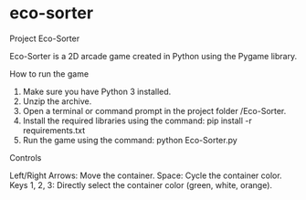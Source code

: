# eco-sorter

Project Eco-Sorter

Eco-Sorter is a 2D arcade game created in Python using the Pygame library.

How to run the game

1. Make sure you have Python 3 installed.
2. Unzip the archive.
3. Open a terminal or command prompt in the project folder /Eco-Sorter.
4. Install the required libraries using the command:
pip install -r requirements.txt
5. Run the game using the command:
python Eco-Sorter.py

Controls

Left/Right Arrows: Move the container.
Space: Cycle the container color.
Keys 1, 2, 3: Directly select the container color (green, white, orange).